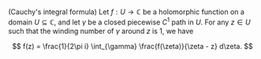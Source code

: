 (Cauchy's integral formula) Let $f: U \to \mathbb{C}$ be a holomorphic function on a domain $U \subseteq \mathbb{C}$, and let $\gamma$ be a closed piecewise $C^1$ path in $U$. For any $z \in U$ such that the winding number of $\gamma$ around $z$ is 1, we have 

$$
f(z) = \frac{1}{2\pi i} \int_{\gamma} \frac{f(\zeta)}{\zeta - z} d\zeta.
$$
